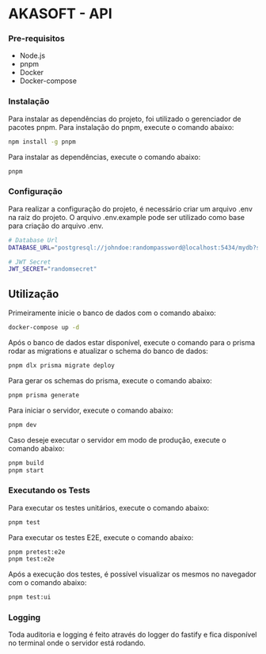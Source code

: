 # AKASOFT - API

### Pre-requisitos

- Node.js
- pnpm
- Docker
- Docker-compose

### Instalação

Para instalar as dependências do projeto, foi utilizado o gerenciador de pacotes pnpm. Para instalação do pnpm, execute o comando abaixo:

```bash
npm install -g pnpm
```

Para instalar as dependências, execute o comando abaixo:

```bash
pnpm
```

### Configuração

Para realizar a configuração do projeto, é necessário criar um arquivo .env na raiz do projeto. O arquivo .env.example pode ser utilizado como base para criação do arquivo .env.

```bash
# Database Url
DATABASE_URL="postgresql://johndoe:randompassword@localhost:5434/mydb?schema=public"

# JWT Secret
JWT_SECRET="randomsecret"
```

## Utilização

Primeiramente inicie o banco de dados com o comando abaixo:

```bash
docker-compose up -d
```

Após o banco de dados estar disponível, execute o comando para o prisma rodar as migrations e atualizar o schema do banco de dados:

```bash
pnpm dlx prisma migrate deploy
```

Para gerar os schemas do prisma, execute o comando abaixo:

```bash
pnpm prisma generate
```

Para iniciar o servidor, execute o comando abaixo:

```bash
pnpm dev
```

Caso deseje executar o servidor em modo de produção, execute o comando abaixo:

```bash
pnpm build
pnpm start
```

### Executando os Tests

Para executar os testes unitários, execute o comando abaixo:

```bash
pnpm test
```

Para executar os testes E2E, execute o comando abaixo:

```bash
pnpm pretest:e2e
pnpm test:e2e
```

Após a execução dos testes, é possível visualizar os mesmos no navegador com o comando abaixo:

```bash
pnpm test:ui
```

### Logging

Toda auditoria e logging é feito através do logger do fastify e fica disponível no terminal onde o servidor está rodando.
